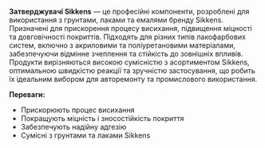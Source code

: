 **Затверджувачі Sikkens** — це професійні компоненти, розроблені для використання з грунтами, лаками та емалями бренду Sikkens. Призначені для прискорення процесу висихання, підвищення міцності та довговічності покриттів. Підходять для різних типів лакофарбових систем, включно з акриловими та поліуретановими матеріалами, забезпечуючи відмінне зчеплення та стійкість до зовнішніх впливів. Продукти вирізняються високою сумісністю з асортиментом Sikkens, оптимальною швидкістю реакції та зручністю застосування, що робить їх ідеальним вибором для авторемонту та промислового використання.

**Переваги:**

- Прискорюють процес висихання
- Покращують міцність і зносостійкість покриття
- Забезпечують надійну адгезію
- Сумісні з грунтами та лаками Sikkens
